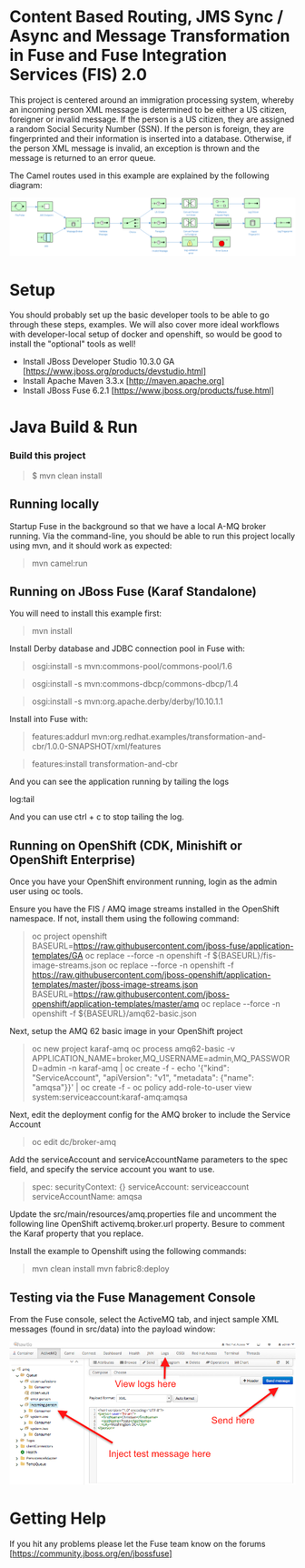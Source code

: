 Content Based Routing, JMS Sync / Async and Message Transformation in Fuse and Fuse Integration Services (FIS) 2.0
=======================================

This project is centered around an immigration processing system, whereby an incoming person XML message is determined to be either a US citizen, foreigner or invalid message.  If the person is a US citizen, they are assigned a random Social Security Number (SSN).  If the person is foreign, they are fingerprinted and their information is inserted into a database.  Otherwise, if the person XML message is invalid, an exception is thrown and the message is returned to an error queue.

The Camel routes used in this example are explained by the following diagram:

![CBR Diagram](src/img/cbr_transformation.png)

Setup
==============================

You should probably set up the basic developer tools to be able to go through these steps, examples. We will also cover more ideal workflows with developer-local setup of docker and openshift, so would be good to install the "optional" tools as well!

- Install JBoss Developer Studio 10.3.0 GA [https://www.jboss.org/products/devstudio.html]
- Install Apache Maven 3.3.x [http://maven.apache.org]
- Install JBoss Fuse  6.2.1 [https://www.jboss.org/products/fuse.html]

Java Build & Run
==============================

### Build this project

> <project home> $ mvn clean install

## Running locally
Startup Fuse in the background so that we have a local A-MQ broker running.  Via the command-line, you should be able to run this project locally using mvn, and it should work as expected:

>  mvn camel:run

## Running on JBoss Fuse (Karaf Standalone)
You will need to install this example first:
  
> mvn install

Install Derby database and JDBC connection pool in Fuse with:

> osgi:install -s mvn:commons-pool/commons-pool/1.6

> osgi:install -s mvn:commons-dbcp/commons-dbcp/1.4

> osgi:install -s mvn:org.apache.derby/derby/10.10.1.1

Install into Fuse with:

> features:addurl mvn:org.redhat.examples/transformation-and-cbr/1.0.0-SNAPSHOT/xml/features

> features:install transformation-and-cbr

And you can see the application running by tailing the logs

  log:tail

And you can use ctrl + c to stop tailing the log.

## Running on OpenShift (CDK, Minishift or OpenShift Enterprise)
Once you have your OpenShift environment running, login as the admin user using oc tools.

Ensure you have the FIS / AMQ image streams installed in the OpenShift namespace.  If not, install them using the following command:

> oc project openshift
> BASEURL=https://raw.githubusercontent.com/jboss-fuse/application-templates/GA
> oc replace --force -n openshift -f ${BASEURL}/fis-image-streams.json
> oc replace --force -n openshift -f https://raw.githubusercontent.com/jboss-openshift/application-templates/master/jboss-image-streams.json
> BASEURL=https://raw.githubusercontent.com/jboss-openshift/application-templates/master/amq
> oc replace --force -n openshift -f ${BASEURL}/amq62-basic.json

Next, setup the AMQ 62 basic image in your OpenShift project

> oc new project karaf-amq
> oc process amq62-basic -v APPLICATION_NAME=broker,MQ_USERNAME=admin,MQ_PASSWORD=admin -n karaf-amq | oc create -f -
> echo '{"kind": "ServiceAccount", "apiVersion": "v1", "metadata": {"name": "amqsa"}}' | oc create -f -
> oc policy add-role-to-user view system:serviceaccount:karaf-amq:amqsa

Next, edit the deployment config for the AMQ broker to include the Service Account

> oc edit dc/broker-amq

Add the serviceAccount and serviceAccountName parameters to the spec field, and specify the service account you want to use.

> spec:
>      securityContext: {}
>      serviceAccount: serviceaccount
>      serviceAccountName: amqsa

Update the src/main/resources/amq.properties file and uncomment the following line OpenShift activemq.broker.url property.  Besure to comment the Karaf property that you replace.

Install the example to Openshift using the following commands:

> mvn clean install
> mvn fabric8:deploy

## Testing via the Fuse Management Console

From the Fuse console, select the ActiveMQ tab, and inject sample XML messages (found in src/data) into the payload window:

![amq-console](src/img/amqTestMessage.png)

Getting Help
============================

If you hit any problems please let the Fuse team know on the forums
  [https://community.jboss.org/en/jbossfuse]
